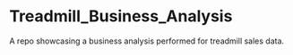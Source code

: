 # Treadmill_Business_Analysis
A repo showcasing a business analysis performed for treadmill sales data.
